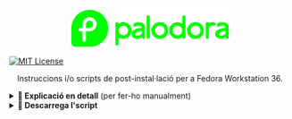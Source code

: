 <p align="center"><a href="https://github.com/mantekillah/palodora" target="_blank"><img src="./palodora-logo.png" height="66" /></a></p>

[![MIT License][license-shield]][license-url]

<p align="center">Instruccions i/o scripts de post-instal·lació per a Fedora Workstation 36.</p>

<details>
  <summary><b>🚧 Explicació en detall</b> (per fer-ho manualment)</summary>
  
---
  
1) [**Primera part de la post-instal·lació:**](#part-i-palodora-1sh)
- [Aplicar tweaks d'optimització](#aplicant-tweaks-doptimització)
- [Actualitzar el sistema](#actualitzant-el-sistema)
- [Establir el nom de la màquina](#establint-el-nom-de-la-màquina) (pots posar el nom que vulguis a la teva màquina)
- [Activant repos d'RPM Fusion (*free* i *nonfree*)](#activant-repos-drpm-fusion-free-i-nonfree) (pots editar les ordres si, per exemple, només vols activar els *free*)
- [Instal·lar *Tilix*](#installant-tilix)
- [Reiniciar el sistema](#reiniciant-el-sistema)
2) [**Segona part de la post-instal·lació:**](#part-ii-palodora-2sh)
- [Aplicant fix del rellotge](#aplicant-fix-del-rellotge) (només per usuaris amb *dual boot* de Windows + Fedora)
- [Habilitar la paqueteria *Flatpak*](#habilitant-la-paqueteria-flatpak)
- [Instal·lació automàtica de múltiples programes i/o aplicacions](#installació-automàtica-de-múltiples-programes-io-aplicacions)
- [Desinstal·lació automàtica de múltiples programes i/o aplicacions](#desinstallació-automàtica-de-múltiples-programes-io-aplicacions)
- [Actualitzar el equip i netejar brossa](#actualitzant-el-equip-i-netejant-la-brossa)
- [Reiniciar el sistema](#reiniciant-el-sistema-1)

---

# Part I (**`palodora-1.sh`**)
  
<div align="center">
  
Obrir la Terminal i anar copiant i enganxant les ordres.
  
## Aplicant tweaks d'optimització:

**`echo "fastestmirror=True" | sudo tee -a /etc/dnf/dnf.conf`**

**`echo "max_parallel_downloads=10" | sudo tee -a /etc/dnf/dnf.conf`**

**`echo "defaultyes=True" | sudo tee -a /etc/dnf/dnf.conf`**

**`echo "keepcache=True" | sudo tee -a /etc/dnf/dnf.conf`**

**`echo "deltarpm=True" | sudo tee -a /etc/dnf/dnf.conf`**

## Actualitzant el sistema:

**`sudo dnf update -y --refresh`**

**`sudo dnf upgrade -y`**

## Establint el nom de la màquina:

En aquest cas, l'anomenaré "**linux**"
  
**`sudo hostnamectl set-hostname linux`**

## Activant repos d'RPM Fusion (*free* i *nonfree*):

**`sudo dnf install -y fedora-workstation-repositories`**
  
**`sudo dnf install -y https://mirrors.rpmfusion.org/free/fedora/rpmfusion-free-release-$(rpm -E %fedora).noarch.rpm https://mirrors.rpmfusion.org/nonfree/fedora/rpmfusion-nonfree-release-$(rpm -E %fedora).noarch.rpm`**
  
**`sudo dnf -y groupupdate core`**
  
**`sudo dnf -y groupupdate multimedia --setop="install_weak_deps=False" --exclude=PackageKit-gstreamer-plugin`**
  
**`sudo dnf -y groupupdate sound-and-video`**
  
**`sudo dnf install -y rpmfusion-free-release-tainted`**
  
**`sudo dnf install -y libdvdcss`**
  
**`sudo dnf install -y rpmfusion-nonfree-release-tainted`**
  
**`sudo dnf install -y \*-firmware`**
  
## Instal·lant *Tilix*
  
**`sudo dnf install -y tilix*`**

## Reiniciant el sistema:

**`sudo reboot now`**
  
</div>

---

# Part II (**`palodora-2.sh`**)
  
<div align="center">
  
Després del reinici, cal obrir **Tilix** i continuar copiant i enganxant les ordres.
  
## Aplicant fix del rellotge*:
  
**`sudo timedatectl set-local-rtc 1`**

*- fix necessàri per als que tenen un Dual Boot de Fedora amb Windows.
  
## Habilitant la paqueteria *Flatpak*:
  
**`flatpak remote-add --if-not-exists flathub https://flathub.org/repo/flathub.flatpakrepo`**
  
**`sudo flatpak override --filesystem=~/.themes`**
  
## Instal·lació automàtica de múltiples programes i/o aplicacions:
  
**`sudo dnf copr enable -y refi64/webapp-manager`**
  
**`sudo rpm --import https://packages.microsoft.com/keys/microsoft.asc`**
  
**`sudo sh -c "echo -e '[code]\nname=Visual Studio Code\nbaseurl=https://packages.microsoft.com/yumrepos/vscode\nenabled=1\ngpgcheck=1\ngpgkey=https://packages.microsoft.com/keys/microsoft.asc' > /etc/yum.repos.d/vscode.repo"`**

**`sudo dnf check-update -y`**
  
**`sudo dnf install -y libfreeaptx pipewire-codec-aptx code neofetch screenfetch akmod-nvidia xorg-x11-drv-nvidia-cuda gimp google-chrome-stable dejavu-sans-fonts dejavu-sans-mono-fonts liberation-narrow-fonts dejavu-serif-fonts webapp-manager bpytop xclip filezilla fontawesome-fonts gnome-shell-extension-dash-to-dock gnome-shell-extension-netspeed micro papirus-icon-theme discord gnome-shell-extension-user-theme alien bleachbit gparted vlc p7zip* gnome-tweaks gnome-extensions-app chrome-gnome-shell lame gpart ffmpeg tree drawing telegram-desktop android-tools gnome-sound-recorder dconf-editor kdenlive ffmpegthumbs htop qbittorrent curl git handbrake-gui tilix* obs-studio discord gstreamer-plugins* gstreamer1-plugins* pip google-chrome-stable kernel-headers kernel-devel gcc glibc-headers make dkms file-roller file-roller-nautilus cpu-x gnome-power-manager cabextract xorg-x11-font-utils fontconfig musescore pdfarranger youtube-dl xorg-x11-drv-amdgpu grub-customizer vim steam git mesa-libGLU.i686 timeshift htop lutris`**
  
**`sudo rpm -i https://download.onlyoffice.com/install/desktop/editors/linux/onlyoffice-desktopeditors.x86_64.rpm`**
  
**`sudo rpm -i https://downloads.sourceforge.net/project/mscorefonts2/rpms/msttcore-fonts-installer-2.6-1.noarch.rpm`**

**`flatpak install -y flathub com.github.muriloventuroso.pdftricks`**

**`flatpak install -y flathub com.github.tchx84.Flatseal`**

**`flatpak install -y flathub com.mattjakeman.ExtensionManager`**

## Desinstal·lació automàtica de múltiples programes i/o aplicacions:  

**`sudo dnf remove -y gnome-tour gnome-contacts gnome-terminal libreoffice* rhythmbox* yelp fedora-chromium-config mediawriter gnome-maps gnome-weather gnome-photos totem`**
  
## Actualitzant el equip i netejant la brossa

**`flatpak update -y`**

**`flatpak uninstall -y --unused --delete-data`**

**`sudo dnf update -y --refresh`**

**`fc-cache -v`**

**`sudo dnf autoremove -y`**

**`sudo dnf clean all`**

## Reiniciant el sistema:

**`sudo reboot now`**
  
</div>

---
  
</details>

<details>
  <summary><b>🚧 Descarrega l'script</b></summary>

<p align="center"><b>L'script encara no està disponible.</b></p>

</details>

[license-shield]: https://img.shields.io/github/license/mantekillah/palodora.svg
[license-url]: https://github.com/mantekillah/palodora/blob/master/LICENSE
